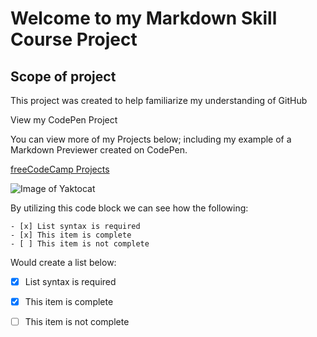 # Welcome to my Markdown Skill Course Project
## Scope of project
<p> This project was created to help familiarize my understanding of GitHub </p>
<p>View my CodePen Project</p> 
You can view more of my Projects below; including my example of a Markdown Previewer created on CodePen.

  [freeCodeCamp Projects](https://www.freecodecamp.org/certification/BHeatley/front-end-development-libraries)


![Image of Yaktocat](https://octodex.github.com/images/yaktocat.png)


By utilizing this code block we can see how the following:
```
- [x] List syntax is required
- [x] This item is complete
- [ ] This item is not complete
```
Would create a list below:

- [x] List syntax is required
- [x] This item is complete
- [ ] This item is not complete


